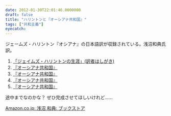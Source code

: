```yaml
---
date: 2012-01-30T22:01:46.0000000
draft: false
title: "ハリントンと『オーシアナ共和国』"
tags: ["共和主義"]
eyecatch: 
---
```

<p>ジェームズ・ハリントン『オシアナ』の日本語訳が収録されている。浅沼和典氏訳。</p>

<ol>
<li><a href="https://m-repo.lib.meiji.ac.jp/dspace/bitstream/10291/1726/1/seikeironso_58_5_1.pdf">「ジェイムズ・ハリントンの生涯」(訳者はしがき)</a></li>
<li><a href="https://m-repo.lib.meiji.ac.jp/dspace/bitstream/10291/1728/1/seikeironso_59_1-2_1.pdf">『オーシアナ共和国』</a></li>
<li><a href="https://m-repo.lib.meiji.ac.jp/dspace/bitstream/10291/1737/1/seikeironso_60_1-2_37.pdf">『オーシアナ共和国』</a></li>
<li><a href="https://m-repo.lib.meiji.ac.jp/dspace/bitstream/10291/1739/1/seikeironso_60_3-4_109.pdf">『オーシアナ共和国』</a></li>
<li><a href="https://m-repo.lib.meiji.ac.jp/dspace/bitstream/10291/5543/1/seikeironso_61_3-4_81.pdf">『オーシアナ共和国』</a></li>
</ol><p>途中までなのかな？ ぜひ完成させてほしいけれど......</p><p><a href="http://www.amazon.co.jp/%E6%B5%85%E6%B2%BC-%E5%92%8C%E5%85%B8-%E6%9C%AC/s?ie=UTF8&keywords=%E6%B5%85%E6%B2%BC%20%E5%92%8C%E5%85%B8&rh=n%3A465392%2Ck%3A%E6%B5%85%E6%B2%BC%20%E5%92%8C%E5%85%B8&page=1">Amazon.co.jp: 浅沼 和典: ブックストア</a></p>

